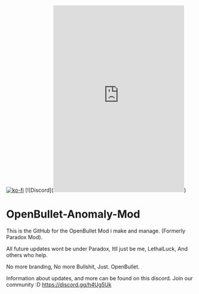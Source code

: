 [![ko-fi](https://www.ko-fi.com/img/githubbutton_sm.svg)](https://ko-fi.com/I2I3XE8H)
[![Discord](<iframe src="https://discordapp.com/widget?id=588780364403572774&theme=dark" width="350" height="500" allowtransparency="true" frameborder="0"></iframe>)
# OpenBullet-Anomaly-Mod

This is the GitHub for the OpenBullet Mod i make and manage. (Formerly Paradox Mod).

All future updates wont be under Paradox, Itll just be me, LethalLuck, And others who help.

No more branding, No more Bullshit, Just. OpenBullet.

Information about updates, and more can be found on this discord. Join our community :D
https://discord.gg/h4Ug5Uk
